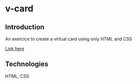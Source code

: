# v-card

## Introduction

An exercice to create a virtual card using only HTML and CSS

[Link here](https://lydiahaway.github.io/v-card/)

## Technologies

HTML, CSS
